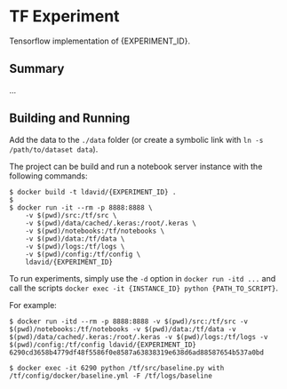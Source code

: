 # TF Experiment

Tensorflow implementation of {EXPERIMENT_ID}.

## Summary

...

## Building and Running

Add the data to the `./data` folder (or create a symbolic link with `ln -s /path/to/dataset data`).

The project can be build and run a notebook server instance with the following commands:
```shell
$ docker build -t ldavid/{EXPERIMENT_ID} .
$
$ docker run -it --rm -p 8888:8888 \
    -v $(pwd)/src:/tf/src \
    -v $(pwd)/data/cached/.keras:/root/.keras \
    -v $(pwd)/notebooks:/tf/notebooks \
    -v $(pwd)/data:/tf/data \
    -v $(pwd)/logs:/tf/logs \
    -v $(pwd)/config:/tf/config \
    ldavid/{EXPERIMENT_ID}
```

To run experiments, simply use the `-d` option in `docker run -itd ...` and
call the scripts `docker exec -it {INSTANCE_ID} python {PATH_TO_SCRIPT}`.

For example:
```shell
$ docker run -itd --rm -p 8888:8888 -v $(pwd)/src:/tf/src -v $(pwd)/notebooks:/tf/notebooks -v $(pwd)/data:/tf/data -v $(pwd)/data/cached/.keras:/root/.keras -v $(pwd)/logs:/tf/logs -v $(pwd)/config:/tf/config ldavid/{EXPERIMENT_ID}
6290cd3658b4779df48f5586f0e8587a63838319e638d6ad88587654b537a0bd

$ docker exec -it 6290 python /tf/src/baseline.py with /tf/config/docker/baseline.yml -F /tf/logs/baseline
```
